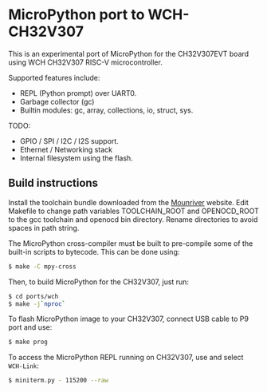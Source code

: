 MicroPython port to WCH-CH32V307
================================

This is an experimental port of MicroPython for the CH32V307EVT board using WCH CH32V307 RISC-V microcontroller.

Supported features include:
- REPL (Python prompt) over UART0.
- Garbage collector (gc)
- Builtin modules: gc, array, collections, io, struct, sys.
  
TODO:
- GPIO / SPI / I2C / I2S support.
- Ethernet / Networking stack
- Internal filesystem using the flash.

Build instructions
------------------

Install the toolchain bundle downloaded from the [Mounriver](http://www.mounriver.com/download) website. Edit Makefile to change path variables TOOLCHAIN_ROOT and OPENOCD_ROOT to the gcc toolchain and openocd bin directory. Rename directories to avoid spaces in path string.

The MicroPython cross-compiler must be built to pre-compile some of the
built-in scripts to bytecode.  This can be done using:
```bash
$ make -C mpy-cross
```

Then, to build MicroPython for the CH32V307, just run:
```bash
$ cd ports/wch
$ make -j`nproc`
```

To flash MicroPython image to your CH32V307, connect USB cable to P9 port and use:
```bash
$ make prog
```

To access the MicroPython REPL running on CH32V307, use and select `WCH-Link`:
```bash
$ miniterm.py - 115200 --raw
```

